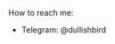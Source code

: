 How to reach me:
- Telegram: @dullishbird

<!---
DullishBird/DullishBird is a ✨ special ✨ repository because its `README.md` (this file) appears on your GitHub profile.
You can click the Preview link to take a look at your changes.
--->
